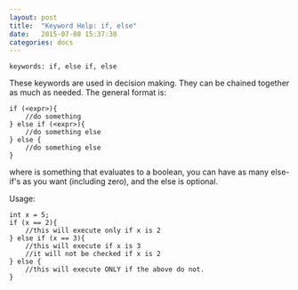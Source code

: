 ```yaml
---
layout: post
title:  "Keyword Help: if, else"
date:   2015-07-08 15:37:30
categories: docs
---
```

	keywords: if, else if, else

These keywords are used in decision making. They can be chained together as much as needed. The general format is:

	if (<expr>){
		//do something
	} else if (<expr>){
		//do something else
	} else {
		//do something else
	}

where <expr> is something that evaluates to a boolean, you can have as many else-if's as you want (including zero), and the else is optional.

Usage:

	int x = 5;
	if (x == 2){
		//this will execute only if x is 2
	} else if (x == 3){
		//this will execute if x is 3
		//it will not be checked if x is 2
	} else {
		//this will execute ONLY if the above do not.
	}
